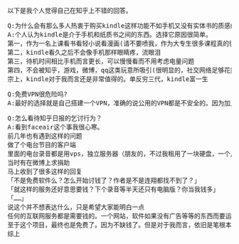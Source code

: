 以下是我个人觉得自己在知乎上不错的回答。
<pre>
Q:为什么会有那么多人热衷于购买kindle这样功能不如手机又没有实体书的质感的东西?
A:个人认为kindle是介于手机和纸质书之间的东西。选择它原因很简单。
第一，作为一名上课看书看轻小说看漫画(请不要喷我，作为大专生很多课程真的很无聊，有时间多看看c#高级编程真正比老师在那里扯string是毛好得多)我不可能背着基本厚度达到1000到2000页的书到课堂，那样太吓人了，翻起来也不方便。
第二，kindle看久之后不会像手机那样眼睛疼，流眼泪
第三，待机时间相比手机而言更长，可以慢慢看而不用考虑电量问题
第四，不会被知乎，游戏，微博，qq这类玩意所吸引(很明显的，社交网络足够花掉你所有的时间。)
宗上，kindle对于我而言还是非常值得的。单反穷三代，kindle富一生
</pre>
<pre>
Q:免费VPN很危险吗?
A:最好的选择就是自己搭建一个VPN，准确的说公用的VPN都是不安全的。因为加入一个公用的VPN意味着你加入了一个公开的局域网。VPN服务器可以视为是一个被VPN所有者控制的家用路由器。路由器蹭网的攻击方法在VPN是可以一样用的。如果这个局域网中有一名骇客，那么他就有可能通过局域网攻击的方法通过这个公开的虚拟局域网来攻击你。
</pre>
<pre>
Q:怎么看待知乎日报的乞讨行为？
A:看到faceair这个事我很心寒。
前几年也有遇到这样的问题
做了个电台节目的客户端
里面的电台录音都是用vps，独立服务器（朋友的，不过我租用了一块硬盘，一个月也得150），sae等等支撑起来的。
当时有在微博上求捐助
马上收到了很多这样的回复
「不是免费软件么？怎么开始讨钱了？作者是不是连翔都找不到了？」
「就这样的服务还好意思要钱？下个录音等半天还只有电脑版？你当我钱多」
「……」
说这个并不想表达什么，只是希望大家能明白一点
任何的互联网服务都是需要钱的。一个网站，软件如果没有广告等等的东西而要运行是不可能的。如果一直运行下去而没有任何捐助，那么这个网站终究还是要关闭，软件也是一样。
至于这个项目，最终也是免费了。因为不缺钱了。但是对于我而言，依旧是笔根本没必要的开销。作为我，做一个免费的项目其实也好。毕竟这只是一个情怀。和利益，没有关系。
综上
</pre>
